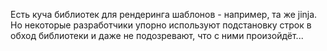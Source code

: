 Есть куча библиотек для рендеринга шаблонов - например, та же jinja. Но некоторые разработчики упорно используют подстановку строк в обход библиотеки и даже не подозревают, что с ними произойдёт...
